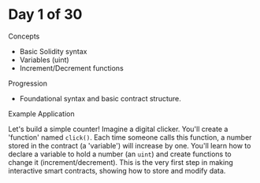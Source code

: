 # Day 1 of 30

Concepts

- Basic Solidity syntax
- Variables (uint)
- Increment/Decrement functions

Progression

- Foundational syntax and basic contract structure.

Example Application

Let's build a simple counter! Imagine a digital clicker. You'll create a 'function' named `click()`. Each time someone calls this function, a number stored in the contract (a 'variable') will increase by one. You'll learn how to declare a variable to hold a number (an `uint`) and create functions to change it (increment/decrement). This is the very first step in making interactive smart contracts, showing how to store and modify data.
